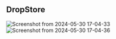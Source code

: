 ## DropStore

![Screenshot from 2024-05-30 17-04-33](https://github.com/Kariaki58/DropStoreFrontend/assets/113528028/dec37fd2-9c73-43d5-95ca-99ac0426eb3a)
![Screenshot from 2024-05-30 17-04-36](https://github.com/Kariaki58/DropStoreFrontend/assets/113528028/805241b7-6602-45ce-b05b-a5047ad644bd)
